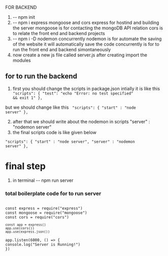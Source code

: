 FOR BACKEND

1. -- npm init
2. -- npm i express mongoose and cors
   express for hostind and building the server
   mongoose is for contacting the mongoDB API relation
   cors is to relate the front end and backend projects
3. -- npm i -D nodemon concurrently
   nodemon is for automate the saving of the website it will automatically save the code
   concurrently is for to run the front end and backend simontaneously
4. now create a new js file called server.js after creating import the modules

## for to run the backend

1. first you should change the scripts in package.json
   intially it is like this
   <code>
   "scripts": {
   "test": "echo \"Error: no test specified\" && exit 1"
   },
   </code>

but we should change like this
<code>
"scripts": {
"start" : "node server"
},
</code>

2. after that we should write about the nodemon in scripts
   "server" : "nodemon server"
3. the final scripts code is like given below

<code>"scripts": {
"start" : "node server",
"server" : "nodemon server"
},</code>

# final step

1. in terminal -- npm run server

### total boilerplate code for to run server

<code>
const express = require("express")
const mongoose = require("mongoose")
const cors = require("cors")
<code>
const app = express()
app.use(cors())
app.use(express.json())
</code>
app.listen(6000, () => {
console.log("Server is Running!")
})
</code>
